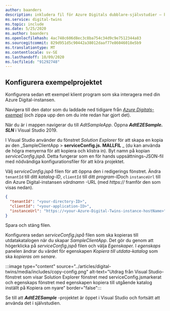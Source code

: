 ```yaml
---
author: baanders
description: inkludera fil för Azure Digitals dubblare-självstudier – konfigurera ett exempel projekt
ms.service: digital-twins
ms.topic: include
ms.date: 5/25/2020
ms.author: baanders
ms.openlocfilehash: 4ac748c606d8ec3c8ba754c34d9c9e7512344a83
ms.sourcegitcommit: 829d951d5c90442a38012daaf77e86046018e5b9
ms.translationtype: MT
ms.contentlocale: sv-SE
ms.lasthandoff: 10/09/2020
ms.locfileid: "91292748"
---
```

## <a name="configure-the-sample-project"></a>Konfigurera exempelprojektet

Konfigurera sedan ett exempel klient program som ska interagera med din Azure Digital-instansen.

Navigera till den dator som du laddade ned tidigare från [*Azure Digitals-exempel*](https://docs.microsoft.com/samples/azure-samples/digital-twins-samples/digital-twins-samples) (och zippa upp den om du inte redan har gjort det).

När du är i mappen navigerar du till _AdtSampleApp_. Öppna _**AdtE2ESample. SLN**_ i Visual Studio 2019. 

I Visual Studio använder du fönstret *Solution Explorer* för att skapa en kopia av den _SampleClientApp > **serviceConfig.js. MALLFIL** _ (du kan använda de högra menyerna för att kopiera och klistra in). Byt namn på kopian *serviceConfig.jspå*. Detta fungerar som en för hands uppsättnings-JSON-fil med nödvändiga konfigurationsfiler för att köra projektet.

Välj *serviceConfig.jspå* filen för att öppna den i redigerings fönstret. Ändra `tenantId` till ditt *katalog-ID*, `clientId` till ditt *program-ID*och `instanceUrl` till din Azure Digital-instansen *värdnamn* -URL (med *https://* framför den som visas nedan).

```json
{
  "tenantId": "<your-directory-ID>",
  "clientId": "<your-application-ID>",
  "instanceUrl": "https://<your-Azure-Digital-Twins-instance-hostName>"
}
```



Spara och stäng filen. 

Konfigurera sedan *serviceConfig.jspå* filen som ska kopieras till utdatakatalogen när du skapar *SampleClientApp*. Det gör du genom att högerklicka på *serviceConfig.jspå* filen och välja *Egenskaper.* I *egenskaps* panelen ändrar du värdet för egenskapen *Kopiera till utdata-katalog* som ska *kopieras om senare*.

:::image type="content" source="../articles/digital-twins/media/includes/copy-config.png" alt-text="Utdrag från Visual Studio-fönstret som visar Solution Explorer fönstret med serviceConfig.jsmarkerat och egenskaps fönstret med egenskapen kopiera till utgående katalog inställt på Kopiera om nyare" border="false":::

Se till att _**AdtE2ESample**_ -projektet är öppet i Visual Studio och fortsätt att använda det i självstudien.

